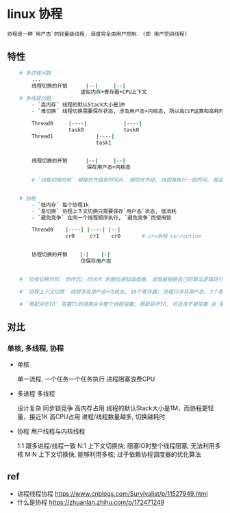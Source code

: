 # linux 协程

    协程是一种`用户态`的轻量级线程, 调度完全由用户控制. (即 用户空间线程)

## 特性

```bash
    # 多进程问题
        ...
        线程切换的开销      |--|     |--|
                        虚拟内存+寄存器+CPU上下文
    # 多线程问题
        - `高内存` 线程的默认Stack大小是1M
        - `难切换` 线程切换需要保存状态, 涉及用户态+内核态, 所以高CUP运算和高耗时

        Thread0     |----|            |----|
                    task0             task0
        Thread1              |----|
                             task1


        线程切换的开销      |--|     |--|
                          保存用户态+内核态
                        
        # `线程切换时机` 根据优先级和时间片. 相同优先级, 线程每执行一段时间, 就会中断+切换 (并不是一定执行完才切换). 让渡式切换.


    # 协程
        - `低内存` 每个协程1k
        - `易切换` 协程上下文切换只需要保存`用户态`状态, 低消耗
        - `避免竞争` 在同一个线程顺序执行, `避免竞争`而使用锁

        Thread0    |----| |----| |--|
                   cr0     cr1    cr0       # cr=协程 co-routine


        协程切换的开销    |-|    |-|
                        仅保存用户态


    # `协程切换时机` 协作式; 时间片 到期后通知调度器, 调度器根据自己的算法逻辑进行切换调度

    # `协程上下文切换` 线程涉及用户态+内核态, 16个寄存器; 协程只涉及用户态, 3个寄存器

    # `搭配异步IO` 阻塞IO的调用会令整个线程阻塞; 搭配异步IO, 可适用于被阻塞 且 需要高并发的场景; 不适用与计算密集型
```

## 对比

### 单核, 多线程, 协程

- 单核

    单一流程, 一个任务一个任务执行
    进程阻塞浪费CPU

- 多进程 多线程

    设计复杂 同步锁竞争
    高内存占用 线程的默认Stack大小是1M，而协程更轻量，接近1K
    高CPU占用 进程/线程数量越多, 切换越耗时

- 协程 用户线程与内核线程

    1:1 跟多进程/线程一致
    N:1 上下文切换快; 阻塞IO时整个线程阻塞, 无法利用多核
    M:N 上下文切换快, 能够利用多核; 过于依赖协程调度器的优化算法

## ref

- 进程线程协程 <https://www.cnblogs.com/Survivalist/p/11527949.html>
- 什么是协程 <https://zhuanlan.zhihu.com/p/172471249>